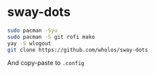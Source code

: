 # sway-dots
``` bash
sudo pacman -Syu
sudo pacman -S git rofi mako
yay -S wlogout
git clone https://github.com/wholos/sway-dots
```

And copy-paste to ```.config```
